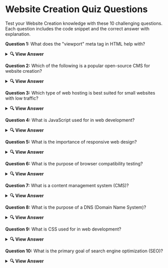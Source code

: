 # Website Creation Quiz Questions

Test your Website Creation knowledge with these 10 challenging questions. Each question includes the code snippet and the correct answer with explanation.

**Question 1:** What does the "viewport" meta tag in HTML help with?

<details> <summary><b>🔍 View Answer</b></summary>
✅ Answer: <p align="center">✔️ Controlling the layout on mobile browsers</p>

</details>

**Question 2:** Which of the following is a popular open-source CMS for website creation?

<details> <summary><b>🔍 View Answer</b></summary>
✅ Answer: <p align="center">✔️ WordPress</p>

</details>

**Question 3:** Which type of web hosting is best suited for small websites with low traffic?

<details> <summary><b>🔍 View Answer</b></summary>
✅ Answer: <p align="center">✔️ Shared Hosting</p>

</details>

**Question 4:** What is JavaScript used for in web development?

<details> <summary><b>🔍 View Answer</b></summary>
✅ Answer: <p align="center">✔️ Adding interactivity to a web page</p>

</details>

**Question 5:** What is the importance of responsive web design?

<details> <summary><b>🔍 View Answer</b></summary>
✅ Answer: <p align="center">✔️ To make websites compatible with different screen sizes</p>

</details>

**Question 6:** What is the purpose of browser compatibility testing?

<details> <summary><b>🔍 View Answer</b></summary>
✅ Answer: <p align="center">✔️ To ensure a website works correctly in different browsers</p>

</details>

**Question 7:** What is a content management system (CMS)?

<details> <summary><b>🔍 View Answer</b></summary>
✅ Answer: <p align="center">✔️ A software application for creating and managing websites</p>

</details>

**Question 8:** What is the purpose of a DNS (Domain Name System)?

<details> <summary><b>🔍 View Answer</b></summary>
✅ Answer: <p align="center">✔️ To resolve domain names into IP addresses</p>

</details>


**Question 9:** What is CSS used for in web development?

<details> <summary><b>🔍 View Answer</b></summary>
✅ Answer: <p align="center">✔️ Styling the appearance of a web page</p>

</details>


**Question 10:** What is the primary goal of search engine optimization (SEO)?

<details> <summary><b>🔍 View Answer</b></summary>
✅ Answer: <p align="center">✔️ To increase a website's visibility in search engine results</p>

</details>